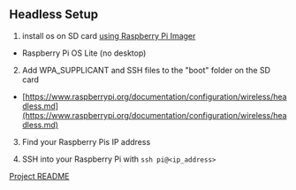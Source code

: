 ## Headless Setup

1. install os on SD card [using Raspberry Pi Imager](https://www.raspberrypi.org/software/)

- Raspberry Pi OS Lite (no desktop)

2. Add WPA_SUPPLICANT and SSH files to the "boot" folder on the SD card

- [https://www.raspberrypi.org/documentation/configuration/wireless/headless.md](https://www.raspberrypi.org/documentation/configuration/wireless/headless.md)

3. Find your Raspberry Pis IP address

4. SSH into your Raspberry Pi with `ssh pi@<ip_address>`

[Project README](./README.md)
